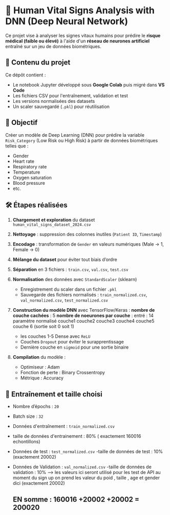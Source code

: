 # 🔬 Human Vital Signs Analysis with DNN (Deep Neural Network)

Ce projet vise à analyser les signes vitaux humains pour prédire le **risque médical (faible ou élevé)** à l'aide d'un **réseau de neurones artificiel** entraîné sur un jeu de données biométriques.

## 📁 Contenu du projet

Ce dépôt contient :
- Le notebook Jupyter développé sous **Google Colab** puis migré dans **VS Code**
- Les fichiers CSV pour l'entraînement, validation et test
- Les versions normalisées des datasets
- Un scaler sauvegardé (`.pkl`) pour réutilisation

## 🧠 Objectif

Créer un modèle de Deep Learning (DNN) pour prédire la variable `Risk_Category` (Low Risk ou High Risk) à partir de données biométriques telles que :
- Gender
- Heart rate
- Respiratory rate
- Temperature
- Oxygen saturation
- Blood pressure
- etc.

## 🛠️ Étapes réalisées

1. **Chargement et exploration** du dataset `human_vital_signs_dataset_2024.csv`
2. **Nettoyage** : suppression des colonnes inutiles (`Patient ID`, `Timestamp`)
3. **Encodage** : transformation de `Gender` en valeurs numériques (Male → 1, Female → 0)
4. **Mélange du dataset** pour éviter tout biais d’ordre
5. **Séparation** en 3 fichiers : `train.csv`, `val.csv`, `test.csv`
6. **Normalisation** des données avec `StandardScaler` (sklearn)
   - Enregistrement du scaler dans un fichier `.pkl`
   - Sauvegarde des fichiers normalisés : `train_normalized.csv`, `val_normalized.csv`, `test_normalized.csv`
7. **Construction du modèle DNN** avec TensorFlow/Keras :
    **nombre de couche cachées** : 5
    **nombre de noeurones par couche** :
       entré : 14 paramètre normalisé 
       couche1
       couche2
       couche3
       couche4
       couche5
       couche 6 (sortie soit 0 soit 1)
   - les couches 1-5 Dense avec `ReLU`
   - Couches `Dropout` pour éviter le surapprentissage
   - Dernière couche en `sigmoid` pour une sortie binaire

     

8. **Compilation** du modèle :
   - Optimiseur : Adam
   - Fonction de perte : Binary Crossentropy
   - Métrique : Accuracy

## 🧪 Entraînement et taille choisi
  
- Nombre d’épochs : `20`
- Batch size : `32`
- Données d'entraînement : `train_normalized.csv`
- taille de données d'entrainement : 80% ( exactement 160016 echontillons)

- Données de test : `test_normalized.csv`
-taille de données de test : 10% (exactement  20002)

- Données de Validation : `val_normalized.csv`
-taille de données de validation : 10%   --> les valeurs ici seront utilisé pour les test de API au moment du sign up on prend les valeur du poid , taille , age et gender dici (exactement 20002)

  ## EN somme : 160016 +20002 +20002 = 200020 